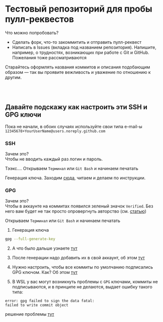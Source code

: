# Тестовый репозиторий для пробы пулл-реквестов

Что можно попробовать?

- Сделать форк, что-то закоммитить и отправить пулл-реквест
- Написать в Issues (вкладка под названием репозитория). Напишите, например, о трудностях, возникающих при работе с Git и GitHub. Пожелания тоже рассматриваются

Старайтесь оформлять названия коммитов и описания подобающим образом — так вы проявите вежливость и уважение по отношению к другим.


</br></br>

## Давайте подскажу как настроить эти SSH и GPG ключи

Пока не начали, в обоих случаях используйте свои типа e-mail-ы `12345678+YourUserName@users.noreply.github.com`

### SSH

Зачем это?</br>
Чтобы не вводить каждый раз логин и пароль.

Тээкс.... Открываем `Терминал` или `Git Bash` и начинаем печатать

Генерация ключа. Заходим [сюда](https://docs.github.com/en/github/authenticating-to-github/generating-a-new-ssh-key-and-adding-it-to-the-ssh-agent), читаем и делаем по инструкции. 


### GPG

Зачем это?</br>
Чтобы в аккаунте на коммитах появился зеленый значок `Verified`. Без него вам будет не так просто опровергнуть авторство (см. [статью](https://habr.com/ru/post/515550/))

Открываем `Терминал` или `Git Bash` и начинаем печатать

1. Генерация ключа
```bash
gpg --full-generate-key
```
2. А что было дальше узнаете [тут](https://docs.github.com/en/github/authenticating-to-github/generating-a-new-gpg-key)

3. После генерации надо добавить их в свой аккаунт, об этом [тут](https://docs.github.com/en/github/authenticating-to-github/adding-a-new-gpg-key-to-your-github-account)

4. Нужно настроить, чтобы все коммиты по умолчанию подписались GPG ключом. Как? Об этом [тут](https://codex.so/gpg-verification)

4. В WSL у вас могут возникнуть проблемы с `GPG` ключами, коммиты не подписываются, и в принципе не делаются, выдает ошибку такого типа:

```
error: gpg failed to sign the data fatal: 
failed to write commit object
```

решение проблемы [тут](https://stackoverflow.com/questions/39494631/gpg-failed-to-sign-the-data-fatal-failed-to-write-commit-object-git-2-10-0/55993078#55993078)
